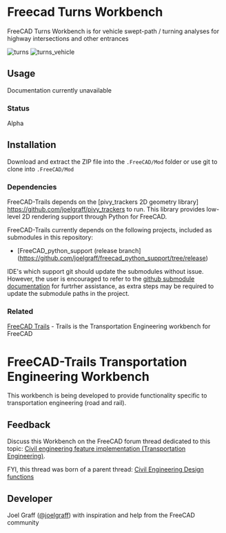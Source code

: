 # Freecad Turns Workbench
FreeCAD Turns Workbench is for vehicle swept-path / turning analyses for highway intersections and other entrances

![turns](https://user-images.githubusercontent.com/3831435/102010586-fd851480-3d4f-11eb-8512-e3f10b5cf9cc.gif)
![turns_vehicle](https://user-images.githubusercontent.com/3831435/102015375-5793d300-3d6c-11eb-8ed9-b08111eb0f71.gif)

## Usage

Documentation currently unavailable

### Status

Alpha

## Installation

Download and extract the ZIP file into the `.FreeCAD/Mod` folder or use git to clone into `.FreeCAD/Mod`

### Dependencies

FreeCAD-Trails depends on the [pivy_trackers 2D geometry library] https://github.com/joelgraff/pivy_trackers to run.  This library provides low-level 2D rendering support through Python for FreeCAD.

FreeCAD-Trails currently depends on the following projects, included as submodules in this repository:

* [FreeCAD_python_support (release branch] (https://github.com/joelgraff/freecad_python_support/tree/release)

IDE's which support git should update the submodules without issue.  However, the user is encouraged to refer to the [github submodule documentation](https://git-scm.com/book/en/v2/Git-Tools-Submodules) for furtrher assistance, as extra steps may be required to update the submodule paths in the project.

### Related

[FreeCAD Trails](https://github.com/joelgraff/freecad.trails) - Trails is the Transportation Engineering workbench for FreeCAD

# FreeCAD-Trails Transportation Engineering Workbench

This workbench is being developed to provide functionality specific to transportation engineering (road and rail).

## Feedback 
Discuss this Workbench on the FreeCAD forum thread dedicated to this topic: 
[Civil engineering feature implementation (Transportation Engineering)](https://forum.freecadweb.org/viewtopic.php?f=8&t=22277). 

FYI, this thread was born of a parent thread: 
[Civil Engineering Design functions](https://forum.freecadweb.org/viewtopic.php?f=8&t=6973)

## Developer 
Joel Graff ([@joelgraff](https://github.com/joelgraff)) with inspiration and help from the FreeCAD community

